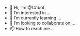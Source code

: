 - 👋 Hi, I’m @141bot
- 👀 I’m interested in ...
- 🌱 I’m currently learning ...
- 💞️ I’m looking to collaborate on ...
- 📫 How to reach me ...

<!---
141bot/141bot is a ✨ special ✨ repository because its `README.md` (this file) appears on your GitHub profile.
You can click the Preview link to take a look at your changes.
--->
